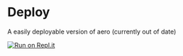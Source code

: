 # Deploy

A easily deployable version of aero
(currently out of date)

[![Run on Repl.it](https://replit.com/badge/github/Bigfoot9999/aero/)](https://replit.com/new/github/Bigfoot9999/aero/)
